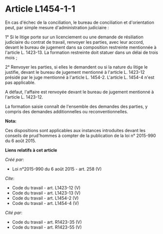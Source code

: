 # Article L1454-1-1

En cas d'échec de la conciliation, le bureau de conciliation et d'orientation peut, par simple mesure d'administration
judiciaire : 

1° Si le litige porte sur un licenciement ou une demande de résiliation judiciaire du contrat de travail, renvoyer les
parties, avec leur accord, devant le bureau de jugement dans sa composition restreinte mentionnée à l'article L. 1423-13. La
formation restreinte doit statuer dans un délai de trois mois ; 

2° Renvoyer les parties, si elles le demandent ou si la nature du litige le justifie, devant le bureau de jugement mentionné
à l'article L. 1423-12 présidé par le juge mentionné à l'article L. 1454-2. L'article L. 1454-4 n'est pas applicable. 

A défaut, l'affaire est renvoyée devant le bureau de jugement mentionné à l'article L. 1423-12. 

La formation saisie connaît de l'ensemble des demandes des parties, y compris des demandes additionnelles ou
reconventionnelles.

**Nota:**

Ces dispositions sont applicables aux instances introduites devant les conseils de prud'hommes à compter de la publication de
la loi n° 2015-990 du 6 août 2015.

**Liens relatifs à cet article**

_Créé par_:

  - Loi n°2015-990 du 6 août 2015 - art. 258 (V)

_Cite_:

  - Code du travail - art. L1423-12 (V)
  - Code du travail - art. L1423-13 (V)
  - Code du travail - art. L1454-2 (V)
  - Code du travail - art. L1454-4 (V)

_Cité par_:

  - Code du travail - art. R1423-35 (V)
  - Code du travail - art. R1423-55 (V)
